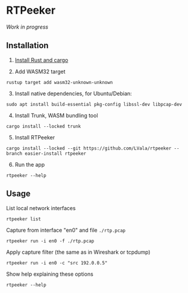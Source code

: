 # RTPeeker

_Work in progress_

## Installation

1. [Install Rust and cargo](https://www.rust-lang.org/tools/install)

2. Add WASM32 target
```console
rustup target add wasm32-unknown-unknown
```

3. Install native dependencies, for Ubuntu/Debian:
```console
sudo apt install build-essential pkg-config libssl-dev libpcap-dev
```

4. Install Trunk, WASM bundling tool
```console
cargo install --locked trunk
```

5. Install RTPeeker
```console
cargo install --locked --git https://github.com/LVala/rtpeeker --branch easier-install rtpeeker
```

6. Run the app
```console
rtpeeker --help
```

## Usage

List local network interfaces
```console
rtpeeker list
```

Capture from interface "en0" and file `./rtp.pcap`
```console
rtpeeker run -i en0 -f ./rtp.pcap
```

Apply capture filter (the same as in Wireshark or tcpdump)
```console
rtpeeker run -i en0 -c "src 192.0.0.5"
```

Show help explaining these options
```console
rtpeeker --help
```

